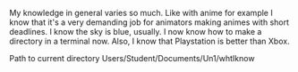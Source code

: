 My knowledge in general varies so much. Like with anime for example I know that it's a very demanding job for animators making animes with 
short deadlines. I know the sky is blue, usually. I now know how to make a directory in a terminal now. Also, I know that Playstation is better 
than Xbox.


Path to current directory  Users/Student/Documents/Un1/whtIknow



